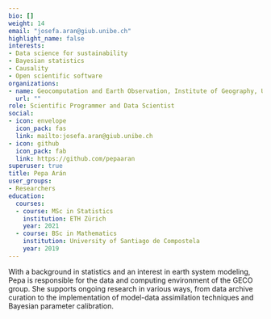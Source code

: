 ```yaml
---
bio: []
weight: 14
email: "josefa.aran@giub.unibe.ch"
highlight_name: false
interests:
- Data science for sustainability
- Bayesian statistics
- Causality
- Open scientific software
organizations:
- name: Geocomputation and Earth Observation, Institute of Geography, Univeristy of Bern
  url: ""
role: Scientific Programmer and Data Scientist
social:
- icon: envelope
  icon_pack: fas
  link: mailto:josefa.aran@giub.unibe.ch
- icon: github
  icon_pack: fab
  link: https://github.com/pepaaran
superuser: true
title: Pepa Arán
user_groups:
- Researchers
education:
  courses:
  - course: MSc in Statistics
    institution: ETH Zürich
    year: 2021
  - course: BSc in Mathematics
    institution: University of Santiago de Compostela
    year: 2019
---
```


With a background in statistics and an interest in earth system modeling, Pepa is responsible for the data and computing environment of the GECO group. She supports ongoing research in various ways, from data archive curation to the implementation of model-data assimilation techniques and Bayesian parameter calibration. 
